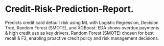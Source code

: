 # Credit-Risk-Prediction-Report.
Predicts credit card default risk using ML with Logistic Regression, Decision Tree, Random Forest (SMOTE), and XGBoost. EDA shows overdue payments &amp; high credit use as key drivers. Random Forest (SMOTE) chosen for best recall &amp; F2, enabling proactive credit policy and risk management decisions.
